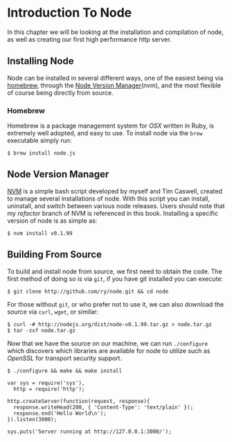 
# Introduction To Node

In this chapter we will be looking at the installation and compilation of node, as well as creating our first high performance http server.

## Installing Node

Node can be installed in several different ways, one of the easiest being via [homebrew](http://github.com/mxcl/homebrew), through the [Node Version Manager](http://github.com/visionmedia/nvm/tree/refactor)(nvm), and the most flexible of course being directly from source.

### Homebrew

Homebrew is a package management system for _OSX_ written in Ruby, is extremely well adopted, and easy to use. To install node via the `brew` executable simply run:

    $ brew install node.js

## Node Version Manager

[NVM](http://github.com/visionmedia/nvm/tree/refactor) is a simple bash script developed by myself and Tim Caswell, created to manage several installations of node. With this script you can install, uninstall, and switch between various node releases. Users should note that my _refactor_ branch of NVM is referenced in this book. Installing a specific version of node is as simple as:

    $ nvm install v0.1.99

## Building From Source

To build and install node from source, we first need to obtain the code. The first method of doing so is
via `git`, if you have git installed you can execute:

    $ git clone http://github.com/ry/node.git && cd node

For those without `git`, or who prefer not to use it, we can also download the source via `curl`, `wget`, or similar:

    $ curl -# http://nodejs.org/dist/node-v0.1.99.tar.gz > node.tar.gz
    $ tar -zxf node.tar.gz

Now that we have the source on our machine, we can run `./configure` which discovers which libraries are available for node to utilize such as _OpenSSL_ for transport security support.

    $ ./configure && make && make install

	var sys = require('sys'),
	  http = require('http');

	http.createServer(function(request, response){
	  response.writeHead(200, { 'Content-Type': 'text/plain' });
	  response.end('Hello World\n');
	}).listen(3000);

	sys.puts('Server running at http://127.0.0.1:3000/');
